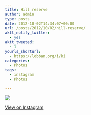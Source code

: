 ```yaml
---
title: Hill reserve
author: admin
type: posts
date: 2012-10-02T14:34:07+00:00
url: /posts/2012/10/02/hill-reserve/
aktt_notify_twitter:
  - yes
aktt_tweeted:
  - 1
yourls_shorturl:
  - https://lobban.org/i/ki
categories:
  - Photos
tags:
  - instagram
  - Photos

---
```

![][1]

[View on Instagram][2]

 [1]: https://lobban.org/wp-content/uploads/HLIC/b5e2638c5d8366c80933aa71b7ec0009.jpg
 [2]: http://instagr.am/p/QSCE3oqliI/